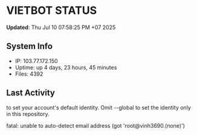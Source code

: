 # VIETBOT STATUS
**Updated**: Thu Jul 10 07:58:25 PM +07 2025

## System Info
- IP: 103.77.172.150
- Uptime: up 4 days, 23 hours, 45 minutes
- Files: 4392

## Last Activity

to set your account's default identity.
Omit --global to set the identity only in this repository.

fatal: unable to auto-detect email address (got 'root@vinh3690.(none)')
